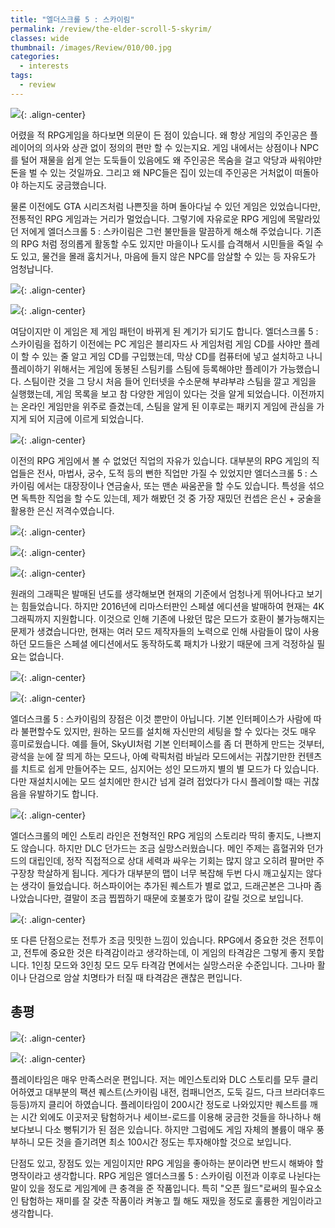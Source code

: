 ```yaml
---
title: "엘더스크롤 5 : 스카이림"
permalink: /review/the-elder-scroll-5-skyrim/
classes: wide
thumbnail: /images/Review/010/00.jpg
categories:
  - interests
tags:
  - review
---
```


![](/images/Review/010/00.jpg){: .align-center}

어렸을 적 RPG게임을 하다보면 의문이 든 점이 있습니다. 왜 항상 게임의 주인공은 플레이어의 의사와 상관 없이 정의의 편만 할 수 있는지요. 게임 내에서는 상점이나 NPC를 털어 재물을 쉽게 얻는 도둑들이 있음에도 왜 주인공은 목숨을 걸고 악당과 싸워야만 돈을 벌 수 있는 것일까요. 그리고 왜 NPC들은 집이 있는데 주인공은 거처없이 떠돌아야 하는지도 궁금했습니다.

물론 이전에도 GTA 시리즈처럼 나쁜짓을 하며 돌아다닐 수 있던 게임은 있었습니다만, 전통적인 RPG 게임과는 거리가 멀었습니다. 그렇기에 자유로운 RPG 게임에 목말라있던 저에게 엘더스크롤 5 : 스카이림은 그런 불만들을 말끔하게 해소해 주었습니다. 기존의 RPG 처럼 정의롭게 활동할 수도 있지만 마을이나 도시를 습격해서 시민들을 죽일 수도 있고, 물건을 몰래 훔치거나, 마음에 들지 않은 NPC를 암살할 수 있는 등 자유도가 엄청납니다.

![](/images/Review/010/01.jpg){: .align-center}

![](/images/Review/010/02.png){: .align-center}

여담이지만 이 게임은 제 게임 패턴이 바뀌게 된 계기가 되기도 합니다. 엘더스크롤 5 : 스카이림을 접하기 이전에는 PC 게임은 블리자드 사 게임처럼 게임 CD를 사야만 플레이 할 수 있는 줄 알고 게임 CD를 구입했는데, 막상 CD를 컴퓨터에 넣고 설치하고 나니 플레이하기 위해서는 게임에 동봉된 스팀키를 스팀에 등록해야만 플레이가 가능했습니다. 스팀이란 것을 그 당시 처음 들어 인터넷을 수소문해 부랴부랴 스팀을 깔고 게임을 실행했는데, 게임 목록을 보고 참 다양한 게임이 있다는 것을 알게 되었습니다. 이전까지는 온라인 게임만을 위주로 즐겼는데, 스팀을 알게 된 이후로는 패키지 게임에 관심을 가지게 되어 지금에 이르게 되었습니다.

![](/images/Review/010/03.jpg){: .align-center}

이전의 RPG 게임에서 볼 수 없었던 직업의 자유가 있습니다. 대부분의 RPG 게임의 직업들은 전사, 마법사, 궁수, 도적 등의 뻔한 직업만 가질 수 있었지만 엘더스크롤 5 : 스카이림 에서는 대장장이나 연금술사, 또는 맨손 싸움꾼을 할 수도 있습니다. 특성을 섞으면 독특한 직업을 할 수도 있는데, 제가 해봤던 것 중 가장 재밌던 컨셉은 은신 + 궁술을 활용한 은신 저격수였습니다.

![](/images/Review/010/04.jpg){: .align-center}

![](/images/Review/010/05.jpg){: .align-center}

![](/images/Review/010/06.jpg){: .align-center}

원래의 그래픽은 발매된 년도를 생각해보면 현재의 기준에서 엄청나게 뛰어나다고 보기는 힘들었습니다. 하지만 2016년에 리마스터판인 스페셜 에디션을 발매하여 현재는 4K 그래픽까지 지원합니다. 이것으로 인해 기존에 나왔던 많은 모드가 호환이 불가능해지는 문제가 생겼습니다만, 현재는 여러 모드 제작자들의 노력으로 인해 사람들이 많이 사용하던 모드들은 스페셜 에디션에서도 동작하도록 패치가 나왔기 때문에 크게 걱정하실 필요는 없습니다.

![](/images/Review/010/07.png){: .align-center}

![](/images/Review/010/08.png){: .align-center}

엘더스크롤 5 : 스카이림의 장점은 이것 뿐만이 아닙니다. 기본 인터페이스가 사람에 따라 불편할수도 있지만, 원하는 모드를 설치해 자신만의 세팅을 할 수 있다는 것도 매우 흥미로웠습니다. 예를 들어, SkyUI처럼 기본 인터페이스를 좀 더 편하게 만드는 것부터, 광석을 눈에 잘 띄게 하는 모드나, 아예 락픽처럼 바닐라 모드에서는 귀찮기만한 컨텐츠를 치트로 쉽게 만들어주는 모드, 심지어는 성인 모드까지 별의 별 모드가 다 있습니다. 다만 재설치시에는 모드 설치에만 한시간 넘게 걸려 접었다가 다시 플레이할 때는 귀찮음을 유발하기도 합니다.

![](/images/Review/010/09.jpg){: .align-center}

엘더스크롤의 메인 스토리 라인은 전형적인 RPG 게임의 스토리라 딱히 좋지도, 나쁘지도 않습니다. 하지만 DLC 던가드는 조금 실망스러웠습니다. 메인 주제는 흡혈귀와 던가드의 대립인데, 정작 직접적으로 상대 세력과 싸우는 기회는 많지 않고 오히려 팔머만 주구장창 학살하게 됩니다. 게다가 대부분의 맵이 너무 복잡해 두번 다시 깨고싶지는 않다는 생각이 들었습니다. 허스파이어는 추가된 퀘스트가 별로 없고, 드래곤본은 그나마 좀 나았습니다만, 결말이 조금 찝찝하기 때문에 호불호가 많이 갈릴 것으로 보입니다.

![](/images/Review/010/10.jpg){: .align-center}

또 다른 단점으로는 전투가 조금 밋밋한 느낌이 있습니다. RPG에서 중요한 것은 전투이고, 전투에 중요한 것은 타격감이라고 생각하는데, 이 게임의 타격감은 그렇게 좋지 못합니다. 1인칭 모드와 3인칭 모드 모두 타격감 면에서는 실망스러운 수준입니다. 그나마 활이나 단검으로 암살 치명타가 터질 때 타격감은 괜찮은 편입니다.

## 총평

![](/images/Review/010/11.png){: .align-center}

![](/images/Review/010/12.png){: .align-center}

플레이타임은 매우 만족스러운 편입니다. 저는 메인스토리와 DLC 스토리를 모두 클리어하였고 대부분의 팩션 퀘스트(스카이림 내전, 컴패니언즈, 도둑 길드, 다크 브라더후드 등등)까지 클리어 하였습니다. 플레이타임이 200시간 정도로 나와있지만 퀘스트를 깨는 시간 외에도 이곳저곳 탐험하거나 세이브-로드를 이용해 궁금한 것들을 하나하나 해보다보니 다소 뻥튀기가 된 점은 있습니다. 하지만 그럼에도 게임 자체의 볼륨이 매우 풍부하니 모든 것을 즐기려면 최소 100시간 정도는 투자해야할 것으로 보입니다.

단점도 있고, 장점도 있는 게임이지만 RPG 게임을 좋아하는 분이라면 반드시 해봐야 할 명작이라고 생각합니다. RPG 게임은 엘더스크롤 5 : 스카이림 이전과 이후로 나뉜다는 말이 있을 정도로 게임계에 큰 충격을 준 작품입니다. 특히 "오픈 월드"로써의 필수요소인 탐험하는 재미를 잘 갖춘 작품이라 켜놓고 뭘 해도 재밌을 정도로 훌륭한 게임이라고 생각합니다.
